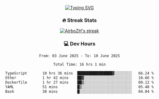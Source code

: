 
<div align="center">
  <a href="https://git.io/typing-svg"><img src="https://readme-typing-svg.demolab.com?font=Fira+Code&size=30&pause=1000&color=33F7F5&center=true&vCenter=true&width=435&lines=Hi+there+%F0%9F%91%8B+I+am+AirboZH+;Welcome+to+my+Github" alt="Typing SVG" /></a>

<h3>🔥 Streak Stats</h3>

<!-- GitHub Readme Streak Stats - https://github.com/DenverCoder1/github-readme-streak-stats -->
<p>
  <a href="https://github.com/DenverCoder1/github-readme-streak-stats">
    <img title="🔥 Get streak stats for your profile at git.io/streak-stats" alt="AirboZH's streak" src="https://streak-stats.demolab.com/?user=AirboZH&theme=monokai-metallian&hide_border=true"/>
  </a>
</p>

<h3>💻 Dev Hours</h3>
<!--START_SECTION:waka-->

```txt
From: 03 June 2025 - To: 10 June 2025

Total Time: 16 hrs 1 min

TypeScript       10 hrs 36 mins  ████████████████▓░░░░░░░░   66.24 %
Other            1 hr 42 mins    ██▓░░░░░░░░░░░░░░░░░░░░░░   10.66 %
Dockerfile       1 hr 27 mins    ██▒░░░░░░░░░░░░░░░░░░░░░░   09.12 %
YAML             51 mins         █▒░░░░░░░░░░░░░░░░░░░░░░░   05.40 %
Bash             38 mins         █░░░░░░░░░░░░░░░░░░░░░░░░   04.04 %
```

<!--END_SECTION:waka-->
</div>  
